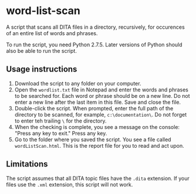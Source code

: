 # word-list-scan

A script that scans all DITA files in a directory, recursively, for occurences of an entire list of words and phrases.

To run the script, you need Python 2.7.5. Later versions of Python should also be able to run the script.

## Usage instructions

1. Download the script to any folder on your computer.
2. Open the `wordlist.txt` file in Notepad and enter the words and phrases to be searched for. Each word or phrase should be on a new line. Do not enter a new line after the last item in this file. Save and close the file.
3. Double-click the script. When prompted, enter the full path of the directory to be scanned, for example, `c:\documentation\`. Do not forget to enter teh trailing `\` for the directory.
4. When the checking is complete, you see a message on the console: "Press any key to exit." Press any key.
5. Go to the folder where you saved the script. You see a file called `wordListScan.html`. This is the report file for you to read and act upon.
 
## Limitations

The script assumes that all DITA topic files have the `.dita` extension. If your files use the `.xml` extension, this script will not work.
